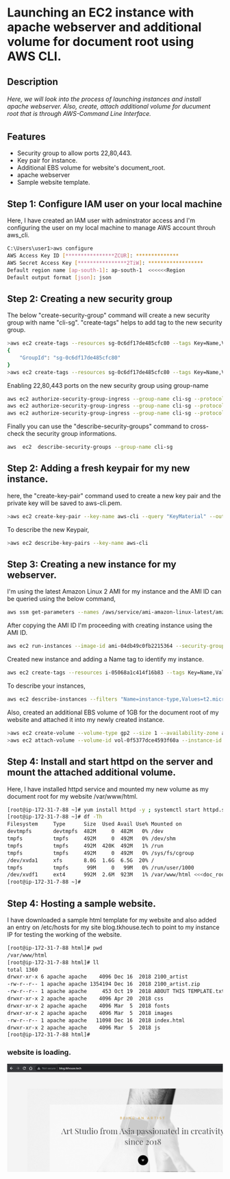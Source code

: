 # Launching an EC2 instance with apache webserver and additional volume for document root using AWS CLI.

## Description
###### Here, we will look into the process of launching instances and install apache webserver. Also, create, attach additional volume for ducument root that is through AWS-Command Line Interface.

## Features

- Security group to allow ports 22,80,443.
- Key pair for instance.
- Additional EBS volume for website's document_root.
- apache webserver
- Sample website template.

## Step 1: Configure IAM user on your local machine

Here, I have created an IAM user with adminstrator access and I'm configuring the user on my local machine to manage AWS account throuh aws_cli.


```sh
C:\Users\user1>aws configure
AWS Access Key ID [****************ZCUR]: **************
AWS Secret Access Key [****************2TiW]: ******************
Default region name [ap-south-1]: ap-south-1  <<<<<<Region
Default output format [json]: json
```
## Step 2: Creating a new security group

The below "create-security-group" command will create a new security group with name "cli-sg". "create-tags" helps to add tag to the new security group.
```sh
>aws ec2 create-tags --resources sg-0c6df17de485cfc80 --tags Key=Name,Value=cli-sg
{
    "GroupId": "sg-0c6df17de485cfc80"
}
>aws ec2 create-tags --resources sg-0c6df17de485cfc80 --tags Key=Name,Value=cli-sg
```
Enabling 22,80,443 ports on the new security group using group-name
```sh
aws ec2 authorize-security-group-ingress --group-name cli-sg --protocol tcp --port 22 --cidr 0.0.0.0/0
aws ec2 authorize-security-group-ingress --group-name cli-sg --protocol tcp --port 80 --cidr 0.0.0.0/0
aws ec2 authorize-security-group-ingress --group-name cli-sg --protocol tcp --port 443 --cidr 0.0.0.0/0
```
Finally you can use the "describe-security-groups" command to cross-check the security group informations.
```sh
aws  ec2  describe-security-groups --group-name cli-sg
```
## Step 2: Adding a fresh keypair for my new instance.
here, the "create-key-pair" command used to create a new key pair and the private key will be saved to aws-cli.pem.
```sh
>aws ec2 create-key-pair --key-name aws-cli --query "KeyMaterial" --output text > aws-cli.pem
```
To describe the new Keypair,
```sh
>aws ec2 describe-key-pairs --key-name aws-cli
```
## Step 3: Creating a new instance for my webserver.

I'm using the latest Amazon Linux 2 AMI for my instance and the AMI ID can be queried using the below command,
```sh
aws ssm get-parameters --names /aws/service/ami-amazon-linux-latest/amzn2-ami-hvm-x86_64-gp2 --region ap-south-1
```
After copying the AMI ID I'm proceeding with creating instance using the AMI ID.
```sh
aws ec2 run-instances --image-id ami-04db49c0fb2215364 --security-group-ids sg-0c6df17de485cfc80 --instance-type t2.micro --key-name aws-cli
```
Created new instance and adding a Name tag to identify my instance.
```sh
aws ec2 create-tags --resources i-05068a1c414f16b83 --tags Key=Name,Value=webserver-cli
```
To describe your instances,
```sh
aws ec2 describe-instances --filters "Name=instance-type,Values=t2.micro" --query "Reservations[].Instances[].InstanceId"
```
Also, created an additional EBS volume of 1GB for the document root of my website and attached it into my newly created instance.
```sh
>aws ec2 create-volume --volume-type gp2 --size 1 --availability-zone ap-south-1b
>aws ec2 attach-volume --volume-id vol-0f5377dce4593f60a --instance-id i-05068a1c414f16b83 --device /dev/sdf
```
## Step 4: Install and start httpd on the server and mount the attached additional volume.

Here, I have installed httpd service and mounted my new volume as my document root for my website /var/www/html.
```sh
[root@ip-172-31-7-88 ~]# yum install httpd -y ; systemctl start httpd.service; systemctl enable httpd.service
[root@ip-172-31-7-88 ~]# df -Th
Filesystem     Type      Size  Used Avail Use% Mounted on
devtmpfs       devtmpfs  482M     0  482M   0% /dev
tmpfs          tmpfs     492M     0  492M   0% /dev/shm
tmpfs          tmpfs     492M  420K  492M   1% /run
tmpfs          tmpfs     492M     0  492M   0% /sys/fs/cgroup
/dev/xvda1     xfs       8.0G  1.6G  6.5G  20% /
tmpfs          tmpfs      99M     0   99M   0% /run/user/1000
/dev/xvdf1     ext4      992M  2.6M  923M   1% /var/www/html <<<doc_root<<<
[root@ip-172-31-7-88 ~]#
```
## Step 4: Hosting a sample website.

I have downloaded a sample html template for my website and also added an entry on /etc/hosts for my site blog.tkhouse.tech to point to my instance IP for testing the working of the website.
```sh
[root@ip-172-31-7-88 html]# pwd
/var/www/html
[root@ip-172-31-7-88 html]# ll
total 1360
drwxr-xr-x 6 apache apache    4096 Dec 16  2018 2100_artist
-rw-r--r-- 1 apache apache 1354194 Dec 16  2018 2100_artist.zip
-rw-r--r-- 1 apache apache     453 Oct 19  2018 ABOUT THIS TEMPLATE.txt
drwxr-xr-x 2 apache apache    4096 Apr 20  2018 css
drwxr-xr-x 2 apache apache    4096 Mar  5  2018 fonts
drwxr-xr-x 2 apache apache    4096 Mar  5  2018 images
-rw-r--r-- 1 apache apache   11098 Dec 16  2018 index.html
drwxr-xr-x 2 apache apache    4096 Mar  5  2018 js
[root@ip-172-31-7-88 html]#
```
### website is loading.
![alt text](https://github.com/AkhiljithPB/awscli-ec2-creation/blob/3b706dc9a70c90fa68757e02d3d3e8ac8e1c7742/website.png?raw=true)
